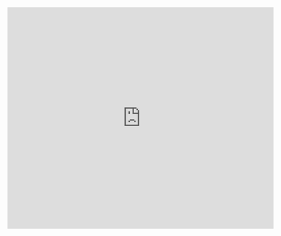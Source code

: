 <embed src="https://github.com/frafiei3/CSE6740/blob/main/homework1/homework1.pdf" width="600px" height="500px" />
